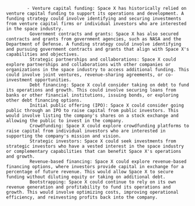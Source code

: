 			- Venture capital funding: Space X has historically relied on venture capital funding to support its operations and development. A funding strategy could involve identifying and securing investments from venture capital firms or individual investors who are interested in the space industry.
			 Government contracts and grants: Space X has also secured contracts and grants from government agencies, such as NASA and the Department of Defense. A funding strategy could involve identifying and pursuing government contracts and grants that align with Space X's capabilities and objectives.
			 Strategic partnerships and collaborations: Space X could explore partnerships and collaborations with other companies or organizations in the space industry to access additional funding. This could involve joint ventures, revenue-sharing agreements, or co-investment opportunities.
			 Debt financing: Space X could consider taking on debt to fund its operations and growth. This could involve securing loans from banks or other financial institutions, issuing bonds, or exploring other debt financing options.
			 Initial public offering (IPO): Space X could consider going public through an IPO to raise capital from public investors. This would involve listing the company's shares on a stock exchange and allowing the public to invest in the company.
			 Crowdfunding: Space X could explore crowdfunding platforms to raise capital from individual investors who are interested in supporting the company's mission and vision.
			 Strategic investors: Space X could seek investments from strategic investors who have a vested interest in the space industry or complementary capabilities that can benefit Space X's operations and growth.
			 Revenue-based financing: Space X could explore revenue-based financing options, where investors provide capital in exchange for a percentage of future revenue. This would allow Space X to secure funding without diluting equity or taking on additional debt.
			 Bootstrapping: Space X could continue to rely on its own revenue generation and profitability to fund its operations and growth. This would involve optimizing costs, improving operational efficiency, and reinvesting profits back into the company.



